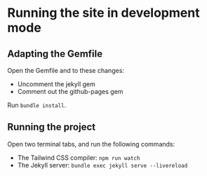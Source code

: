# Running the site in development mode

## Adapting the Gemfile

Open the Gemfile and to these changes:
- Uncomment the jekyll gem
- Comment out the github-pages gem

Run `bundle install`.

## Running the project

Open two terminal tabs, and run the following commands:

- The Tailwind CSS compiler: `npm run watch`
- The Jekyll server: `bundle exec jekyll serve --livereload`
